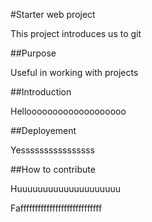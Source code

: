 #Starter web project

This project introduces us to git

##Purpose 

Useful in working with projects

##Introduction

Hellooooooooooooooooooo

##Deployement

Yessssssssssssssss

##How to contribute

Huuuuuuuuuuuuuuuuuuuu

Faffffffffffffffffffffffffffff



